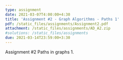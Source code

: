 ```yaml
---
type: assignment
date: 2021-03-07T4:00:00+4:30
title: 'Assignment #2 - Graph Algorithms - Paths 1'
pdf: /static_files/assignments/Assignment2.pdf
attachment: /static_files/assignments/AD_A2.zip
#solutions: /static_files/assignments
due: 2021-03-14T23:59:00+3:30
---
```

Assignment #2 Paths in graphs 1.